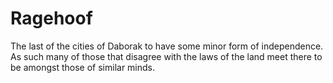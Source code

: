 Ragehoof
=====

The last of the cities of Daborak to have some minor form of independence. As such many of those that disagree with the laws of the land meet there to be amongst those of similar minds.